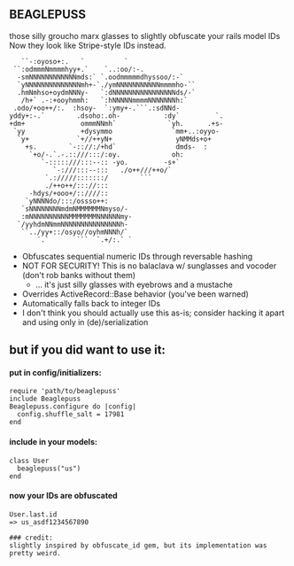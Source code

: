 ## BEAGLEPUSS
those silly groucho marx glasses to slightly obfuscate your rails model IDs
Now they look like Stripe-style IDs instead.

```
   ``-:oyoso+:.   `          `
 ``:odmmmNmmmmhyy+.`    `..:oo/:-.
  -smNNNNNNNNNNNNmds:` `.oodmmmmmdhyssoo/:-`
  `yNNNNNNNNNNNNNNmh+-`./ymNNNNNNNNNNNmmmmho-``
  .hmNmhso+oydmNNNy-   `:dNNNNNNNNNNNNNNNNds/-`
   /h+` .-:+ooyhmmh:   `:hNNNNNmmmmNNNNNNNh:`
 .odo/+oo++/:.  :hsoy-  `:ymy+-.```.:sdNNd-
yddy+:-.`        .dsoho:.oh-           :dy`         `.
+dm+              ommmNNmh`             `yh.      .+s-
 `yy              +dysymmo               `mm+..:oyyo-
  `y+            `+//++yN+                yNMMds+o+
    +s.        `-:://:/+hd`               dmds-  :
     `+o/-.`.-.::///:::/:oy.             oh:
        `-:::::///:::--:: -yo.         -s+`
           `-:///:::--:::   ./o++///++o/`
         `.://///:::::::/        ```
         ./++o++/::://:::
     -hdys/+ooo+/::////::
    `yNNNNdo/:::/ossso++:
   `sNNNNNNNNmdmNMMMMMMNmyso/-
   :mNNNNNNNNNNMMMMMMMNNNNNNmy-
  `/yyhdmNNmmNNNNNNNNNNNNNNNh-
   ``../yy+::/osyo//oyhmNNNh/`
       `.`       ```  `.+/:.` `
```

* Obfuscates sequential numeric IDs through reversable hashing
* NOT FOR SECURITY! This is no balaclava w/ sunglasses and vocoder (don't rob banks without them)
  * ... it's just silly glasses with eyebrows and a mustache
* Overrides ActiveRecord::Base behavior (you've been warned)
* Automatically falls back to integer IDs
* I don't think you should actually use this as-is; consider hacking it apart and using only in (de)/serialization

## but if you did want to use it:

#### put in config/initializers:
```
require 'path/to/beaglepuss'
include Beaglepuss
Beaglepuss.configure do |config|
  config.shuffle_salt = 17981
end
```

#### include in your models:
```
class User
  beaglepuss("us")
end
```

#### now your IDs are obfuscated
```
User.last.id
=> us_asdf1234567890

### credit:
slightly inspired by obfuscate_id gem, but its implementation was pretty weird.
